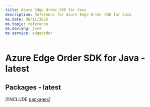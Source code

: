 ```yaml
---
title: Azure Edge Order SDK for Java
description: Reference for Azure Edge Order SDK for Java
ms.date: 06/11/2025
ms.topic: reference
ms.devlang: java
ms.service: edgeorder
---
```

# Azure Edge Order SDK for Java - latest
## Packages - latest
[!INCLUDE [packages](edge-order-index.md)]
